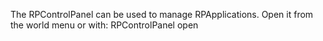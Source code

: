 The RPControlPanel can be used to manage RPApplications.
Open it from the world menu or with:
	RPControlPanel open